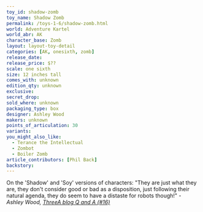 ```yaml
---
toy_id: shadow-zomb
toy_name: Shadow Zomb
permalink: /toys-1-6/shadow-zomb.html
world: Adventure Kartel
world_abr: AK
character_base: Zomb
layout: layout-toy-detail
categories: [AK, onesixth, zomb]
release_date: 
release_price: $??
scale: one sixth
size: 12 inches tall
comes_with: unknown
edition_qty: unknown
exclusive:
secret_drop:
sold_where: unknown
packaging_type: box
designer: Ashley Wood
makers: unknown
points_of_articulation: 30
variants:
you_might_also_like:
  - Terance the Intellectual
  - Zombot
  - Boiler Zomb
article_contributors: [Phil Back]
backstory:
---
```

On the 'Shadow' and 'Soy' versions of characters:
"They are just what they are, they don't consider good or bad as a disposition, just following their natural agenda, they do seem to have a distaste for robots though!"
<cite>- Ashley Wood, <a href="http://worldof3alegion.forumotion.com/t287-qa-sessions-with-ashley-wood" target="_blank">ThreeA blog Q and A (#16)</a></cite>